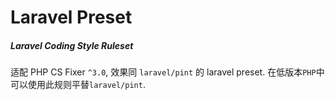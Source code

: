 # Laravel Preset

##### Laravel Coding Style Ruleset

适配 PHP CS Fixer `^3.0`, 效果同 `laravel/pint` 的 laravel preset. 在低版本`PHP`中可以使用此规则平替`laravel/pint`.


